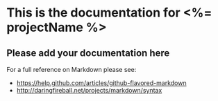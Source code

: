 # This is the documentation for <%= projectName %>

## Please add your documentation here

For a full reference on Markdown please see:

- <https://help.github.com/articles/github-flavored-markdown>
- <http://daringfireball.net/projects/markdown/syntax>

